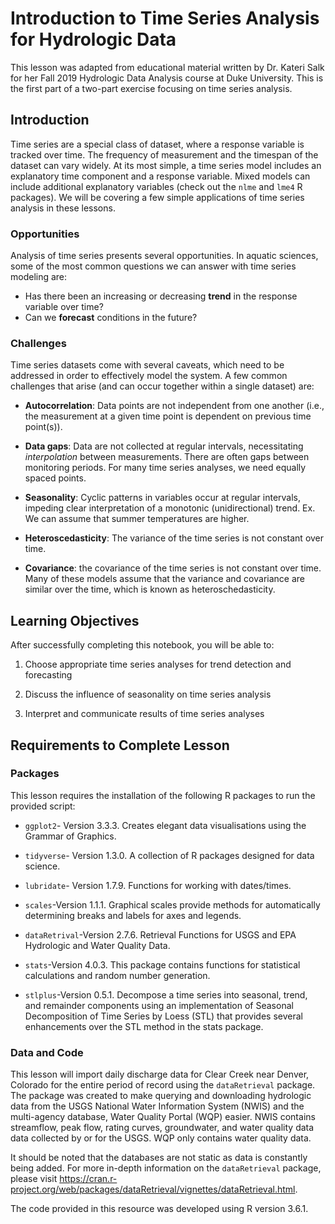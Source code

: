 # Introduction to Time Series Analysis for Hydrologic Data

This lesson was adapted from educational material written by Dr. Kateri Salk for her Fall 2019 Hydrologic Data Analysis course at Duke University. This is the first part of a two-part exercise focusing on time series analysis. 

## Introduction
Time series are a special class of dataset, where a response variable is tracked over time. The frequency of measurement and the timespan of the dataset can vary widely. At its most simple, a time series model includes an explanatory time component and a response variable. Mixed models can include additional explanatory variables (check out the `nlme` and `lme4` R packages). We will be covering a few simple applications of time series analysis in these lessons.

### Opportunities

Analysis of time series presents several opportunities. In aquatic sciences, some of the most common questions we can answer with time series modeling are:

* Has there been an increasing or decreasing **trend** in the response variable over time?
* Can we **forecast** conditions in the future?


### Challenges

Time series datasets come with several caveats, which need to be addressed in order to effectively model the system. A few common challenges that arise (and can occur together within a single dataset) are: 

* **Autocorrelation**: Data points are not independent from one another (i.e., the measurement at a given time point is dependent on previous time point(s)).

* **Data gaps**: Data are not collected at regular intervals, necessitating *interpolation* between measurements. There are often gaps between monitoring periods. For many time series analyses, we need equally spaced points. 

* **Seasonality**: Cyclic patterns in variables occur at regular intervals, impeding clear interpretation of a monotonic (unidirectional) trend. Ex. We can assume that summer temperatures are higher.

* **Heteroscedasticity**: The variance of the time series is not constant over time.

* **Covariance**: the covariance of the time series is not constant over time.
Many of these models assume that the variance and covariance are similar over the time, which is known as heteroschedasticity. 

## Learning Objectives

After successfully completing this notebook, you will be able to:

1. Choose appropriate time series analyses for trend detection and forecasting

2. Discuss the influence of seasonality on time series analysis

3. Interpret and communicate results of time series analyses 

## Requirements to Complete Lesson 

### Packages

This lesson requires the installation of the following R packages to run the provided script:

- `ggplot2`- Version 3.3.3. Creates elegant data visualisations using the Grammar of Graphics.

- `tidyverse`- Version 1.3.0. A collection of R packages designed for data science.

- `lubridate`- Version 1.7.9. Functions for working with dates/times.

- `scales`-Version 1.1.1. Graphical scales provide methods for automatically determining breaks and labels for axes and legends.

- `dataRetrival`-Version 2.7.6. Retrieval Functions for USGS and EPA Hydrologic and Water Quality Data.

- `stats`-Version 4.0.3. This package contains functions for statistical calculations and random number generation.

- `stlplus`-Version 0.5.1. Decompose a time series into seasonal, trend, and remainder components using an implementation of Seasonal Decomposition of Time Series by Loess (STL) that provides several enhancements over the STL method in the stats package. 

### Data and Code 

This lesson will import daily discharge data for Clear Creek near Denver, Colorado for the entire period of record using the `dataRetrieval` package. The package was created to make querying and downloading hydrologic data from the USGS National Water Information System (NWIS) and the multi-agency database, Water Quality Portal (WQP) easier. NWIS contains streamflow, peak flow, rating curves, groundwater, and water quality data data collected by or for the USGS. WQP only contains water quality data.

It should be noted that the databases are not static as data is constantly being added.  For more in-depth information on the `dataRetrieval` package, please visit https://cran.r-project.org/web/packages/dataRetrieval/vignettes/dataRetrieval.html. 

The code provided in this resource was developed using R version 3.6.1. 

